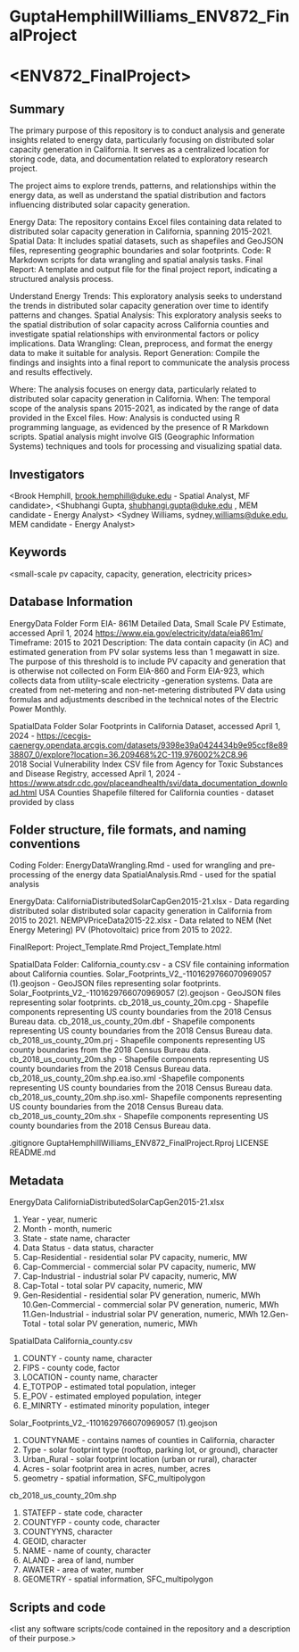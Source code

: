 # GuptaHemphillWilliams_ENV872_FinalProject

# <ENV872_FinalProject>

## Summary

The primary purpose of this repository is to conduct analysis and generate insights related to energy data, particularly focusing on distributed solar capacity generation in California.
It serves as a centralized location for storing code, data, and documentation related to exploratory research project.

The project aims to explore trends, patterns, and relationships within the energy data, as well as understand the spatial distribution and factors influencing distributed solar capacity generation.

Energy Data: The repository contains Excel files containing data related to distributed solar capacity generation in California, spanning 2015-2021. 
Spatial Data: It includes spatial datasets, such as shapefiles and GeoJSON files, representing geographic boundaries and solar footprints.
Code: R Markdown scripts for data wrangling and spatial analysis tasks.
Final Report: A template and output file for the final project report, indicating a structured analysis process.

Understand Energy Trends: This exploratory analysis seeks to understand the trends in distributed solar capacity generation over time to identify patterns and changes.
Spatial Analysis: This exploratory analysis seeks to the spatial distribution of solar capacity across California counties and investigate spatial relationships with environmental factors or policy implications.
Data Wrangling: Clean, preprocess, and format the energy data to make it suitable for analysis.
Report Generation: Compile the findings and insights into a final report to communicate the analysis process and results effectively.


Where: The analysis focuses on energy data, particularly related to distributed solar capacity generation in California.
When: The temporal scope of the analysis spans 2015-2021, as indicated by the range of data provided in the Excel files.
How: Analysis is conducted using R programming language, as evidenced by the presence of R Markdown scripts. Spatial analysis might involve GIS (Geographic Information Systems) techniques and tools for processing and visualizing spatial data.

## Investigators

<Brook Hemphill, brook.hemphill@duke.edu - Spatial Analyst, MF candidate>, 
<Shubhangi Gupta, shubhangi.gupta@duke.edu , MEM candidate - Energy Analyst> 
<Sydney Williams, sydney,williams@duke.edu, MEM candidate - Energy Analyst>

## Keywords

<small-scale pv capacity, capacity, generation, electricity prices>

## Database Information

EnergyData Folder
Form EIA- 861M Detailed Data, Small Scale PV Estimate, accessed April 1, 2024
https://www.eia.gov/electricity/data/eia861m/
Timeframe: 2015 to 2021
Description: The data contain capacity (in AC) and estimated generation from PV solar systems less than 1 megawatt in size. The purpose of this threshold is to include PV capacity and generation that is otherwise not collected on Form EIA-860 and Form EIA-923, which collects data from utility-scale electricity -generation systems. Data are created from net-metering and non-net-metering distributed PV data using formulas and adjustments described in the technical notes of the Electric Power Monthly.

SpatialData Folder
Solar Footprints in California Dataset, accessed April 1, 2024 - https://cecgis-caenergy.opendata.arcgis.com/datasets/9398e39a0424434b9e95ccf8e8938807_0/explore?location=36.209468%2C-119.976002%2C8.96    
2018 Social Vulnerability Index CSV file from Agency for Toxic Substances and Disease Registry, accessed April 1, 2024 - https://www.atsdr.cdc.gov/placeandhealth/svi/data_documentation_download.html 
USA Counties Shapefile filtered for California counties - dataset provided by class


## Folder structure, file formats, and naming conventions 

Coding Folder:
EnergyDataWrangling.Rmd - used for wrangling and pre-processing of the energy data
SpatialAnalysis.Rmd - used for the spatial analysis

EnergyData:
CaliforniaDistributedSolarCapGen2015-21.xlsx - Data regarding distributed solar distributed solar capacity generation in California from 2015 to 2021.
NEMPVPriceData2015-22.xlsx - Data related to NEM (Net Energy Metering) PV (Photovoltaic) price from 2015 to 2022.

FinalReport:
Project_Template.Rmd
Project_Template.html

SpatialData Folder:
California_county.csv - a CSV file containing information about California counties.
Solar_Footprints_V2_-1101629766070969057 (1).geojson - GeoJSON files representing solar footprints. 
Solar_Footprints_V2_-1101629766070969057 (2).geojson - GeoJSON files representing solar footprints. 
cb_2018_us_county_20m.cpg - Shapefile components representing US county boundaries from the 2018 Census Bureau data.
cb_2018_us_county_20m.dbf - Shapefile components representing US county boundaries from the 2018 Census Bureau data.
cb_2018_us_county_20m.prj - Shapefile components representing US county boundaries from the 2018 Census Bureau data.
cb_2018_us_county_20m.shp - Shapefile components representing US county boundaries from the 2018 Census Bureau data.
cb_2018_us_county_20m.shp.ea.iso.xml -Shapefile components representing US county boundaries from the 2018 Census Bureau data.
cb_2018_us_county_20m.shp.iso.xml- Shapefile components representing US county boundaries from the 2018 Census Bureau data.
cb_2018_us_county_20m.shx - Shapefile components representing US county boundaries from the 2018 Census Bureau data.

.gitignore
GuptaHemphillWilliams_ENV872_FinalProject.Rproj
LICENSE
README.md

## Metadata

EnergyData 
CaliforniaDistributedSolarCapGen2015-21.xlsx
1. Year - year, numeric
2. Month - month, numeric
3. State - state name, character
4. Data Status - data status, character
5. Cap-Residential - residential solar PV capacity, numeric, MW
6. Cap-Commercial - commercial solar PV capacity, numeric, MW
7. Cap-Industrial - industrial solar PV capacity, numeric, MW
8. Cap-Total - total solar PV capacity, numeric, MW
9. Gen-Residential - residential solar PV generation, numeric, MWh
10.Gen-Commercial - commercial solar PV generation, numeric, MWh
11.Gen-Industrial - industrial solar PV generation, numeric, MWh
12.Gen-Total - total solar PV generation, numeric, MWh 
   


SpatialData
California_county.csv
1. COUNTY - county name, character  
2. FIPS - county code, factor
3. LOCATION - county name, character
4. E_TOTPOP - estimated total population, integer
5. E_POV - estimated employed population, integer
6. E_MINRTY - estimated minority population, integer



Solar_Footprints_V2_-1101629766070969057 (1).geojson
1. COUNTYNAME - contains names of counties in California, character
2. Type - solar footprint type (rooftop, parking lot, or ground), character
3. Urban_Rural - solar footprint location (urban or rural), character
3. Acres - solar footprint area in acres, number, acres
4. geometry - spatial information, SFC_multipolygon


cb_2018_us_county_20m.shp
1. STATEFP - state code, character
2. COUNTYFP - county code, character 
3. COUNTYYNS, character
4. GEOID, character
5. NAME - name of county, character
6. ALAND - area of land, number
7. AWATER - area of water, number 
8. GEOMETRY - spatial information, SFC_multipolygon



## Scripts and code

<list any software scripts/code contained in the repository and a description of their purpose.>
